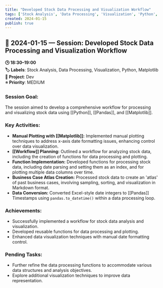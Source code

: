 ```yaml
---
title: "Developed Stock Data Processing and Visualization Workflow"
tags: ['Stock Analysis', 'Data Processing', 'Visualization', 'Python', 'Matplotlib']
created: 2024-01-15
publish: true
---
```


## 📅 2024-01-15 — Session: Developed Stock Data Processing and Visualization Workflow

**🕒 18:30–19:00**  
**🏷️ Labels**: Stock Analysis, Data Processing, Visualization, Python, Matplotlib  
**📂 Project**: Dev  
**⭐ Priority**: MEDIUM  


### Session Goal:
The session aimed to develop a comprehensive workflow for processing and visualizing stock data using [[Python]], [[Pandas]], and [[Matplotlib]].

### Key Activities:
- **Manual Plotting with [[Matplotlib]]:** Implemented manual plotting techniques to address x-axis date formatting issues, enhancing control over data visualization.
- **[[Workflow]] Planning:** Outlined a workflow for analyzing stock data, including the creation of functions for data processing and plotting.
- **Function Implementation:** Developed functions for processing stock data, including date parsing and setting them as an index, and for plotting multiple data columns over time.
- **Business Case Atlas Creation:** Processed stock data to create an 'atlas' of past business cases, involving sampling, sorting, and visualization in Markdown format.
- **Data Conversion:** Converted Excel-style date integers to [[Pandas]] Timestamps using `pandas.to_datetime()` within a data processing loop.

### Achievements:
- Successfully implemented a workflow for stock data analysis and visualization.
- Developed reusable functions for data processing and plotting.
- Enhanced data visualization techniques with manual date formatting control.

### Pending Tasks:
- Further refine the data processing functions to accommodate various data structures and analysis objectives.
- Explore additional visualization techniques to improve data representation.
